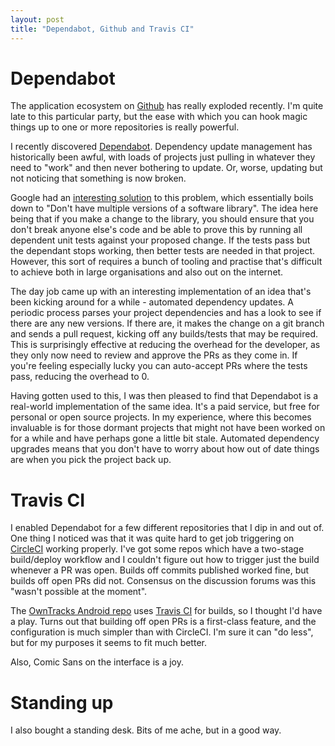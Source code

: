 ```yaml
---
layout: post
title: "Dependabot, Github and Travis CI"
---
```


# Dependabot

The application ecosystem on [Github](https://github.com/marketplace) has really exploded recently. I'm quite late to this particular party, but the ease with which you can hook magic things up to one or more repositories is really powerful.

I recently discovered [Dependabot](https://github.com/marketplace/dependabot). Dependency update management has historically been awful, with loads of projects just pulling in whatever they need to "work" and then never bothering to update. Or, worse, updating but not noticing that something is now broken.

Google had an [interesting solution](https://cacm.acm.org/magazines/2016/7/204032-why-google-stores-billions-of-lines-of-code-in-a-single-repository/fulltext) to this problem, which essentially boils down to "Don't have multiple versions of a software library". The idea here being that if you make a change to the library, you should ensure that you don't break anyone else's code and be able to prove this by running all dependent unit tests against your proposed change. If the tests pass but the dependant stops working, then better tests are needed in that project. However, this sort of requires a bunch of tooling and practise that's difficult to achieve both in large organisations and also out on the internet.

The day job came up with an interesting implementation of an idea that's been kicking around for a while - automated dependency updates. A periodic process parses your project dependencies and has a look to see if there are any new versions. If there are, it makes the change on a git branch and sends a pull request, kicking off any builds/tests that may be required. This is surprisingly effective at reducing the overhead for the developer, as they only now need to review and approve the PRs as they come in. If you're feeling especially lucky you can auto-accept PRs where the tests pass, reducing the overhead to 0.

Having gotten used to this, I was then pleased to find that Dependabot is a real-world implementation of the same idea. It's a paid service, but free for personal or open source projects. In my experience, where this becomes invaluable is for those dormant projects that might not have been worked on for a while and have perhaps gone a little bit stale. Automated dependency upgrades means that you don't have to worry about how out of date things are when you pick the project back up.

# Travis CI

I enabled Dependabot for a few different repositories that I dip in and out of. One thing I noticed was that it was quite hard to get job triggering on [CircleCI](http://circleci.com) working properly. I've got some repos which have a two-stage build/deploy workflow and I couldn't figure out how to trigger just the build whenever a PR was open. Builds off commits published worked fine, but builds off open PRs did not. Consensus on the discussion forums was this "wasn't possible at the moment".

The [OwnTracks Android repo](https://github.com/owntracks/android) uses [Travis CI](https://travis-ci.org/) for builds, so I thought I'd have a play. Turns out that building off open PRs is a first-class feature, and the configuration is much simpler than with CircleCI. I'm sure it can "do less", but for my purposes it seems to fit much better. 

Also, Comic Sans on the interface is a joy.

# Standing up

I also bought a standing desk. Bits of me ache, but in a good way.